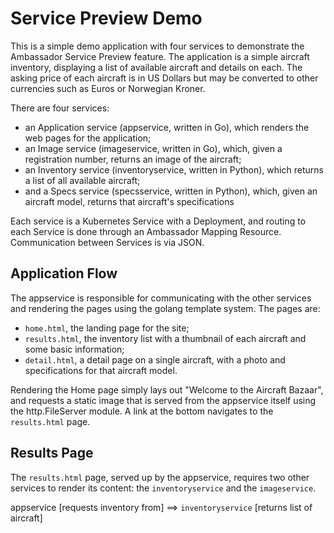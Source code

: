 # Service Preview Demo

This is a simple demo application with four services to demonstrate the Ambassador
Service Preview feature.  The application is a simple aircraft inventory, displaying
a list of available aircraft and details on each.  The asking price of each aircraft is
in US Dollars but may be converted to other currencies such as Euros or Norwegian Kroner.

There are four services:
- an Application service (appservice, written in Go), which renders the web pages for the application;
- an Image service (imageservice, written in Go), which, given a registration number, returns an image of the aircraft;
- an Inventory service (inventoryservice, written in Python), which returns a list of all available aircraft;
- and a Specs service (specsservice, written in Python), which, given an aircraft model, returns that aircraft's specifications

Each service is a Kubernetes Service with a Deployment, and routing to each Service is
done through an Ambassador Mapping Resource.  Communication between Services is via JSON.

## Application Flow

The appservice is responsible for communicating with the other services and rendering the pages using the golang
template system.  The pages are:

- ```home.html```, the landing page for the site;
- ```results.html```, the inventory list with a thumbnail of each aircraft and some basic information;
- ```detail.html```, a detail page on a single aircraft, with a photo and specifications for that aircraft model.

Rendering the Home page simply lays out "Welcome to the Aircraft Bazaar", and requests a static image that is
served from the appservice itself using the http.FileServer module.  A link at the bottom navigates to the
```results.html``` page.

## Results Page

The ```results.html``` page, served up by the appservice, requires two other services to render its content: the
```inventoryservice``` and the ```imageservice```.

appservice [requests inventory from] ==> ```inventoryservice``` [returns list of aircraft]